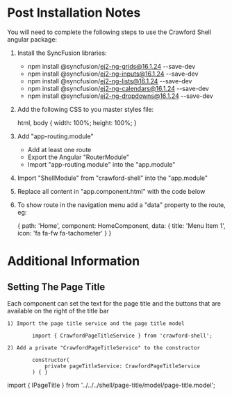 Post Installation Notes
=======================

You will need to complete the following steps to use the Crawford Shell angular package:

1) Install the SyncFusion libraries:

    - npm install @syncfusion/ej2-ng-grids@16.1.24 --save-dev
    - npm install @syncfusion/ej2-ng-inputs@16.1.24 --save-dev
    - npm install @syncfusion/ej2-ng-lists@16.1.24 --save-dev
    - npm install @syncfusion/ej2-ng-calendars@16.1.24 --save-dev
    - npm install @syncfusion/ej2-ng-dropdowns@16.1.24 --save-dev

2) Add the following CSS to you master styles file:

    html, body {
      width: 100%;
      height: 100%;
    }

3) Add "app-routing.module"
    - Add at least one route
    - Export the Angular "RouterModule"
    - Import "app-routing.module" into the "app.module" 

4) Import "ShellModule" from "crawford-shell" into the "app.module"

5) Replace all content in "app.component.html" with the code below

    <cco-shell></cco-shell>


6) To show route in the navigation menu add a "data" property to the route, eg:
   
      {
        path: 'Home',
        component: HomeComponent,
        data: { title: 'Menu Item 1', icon: 'fa fa-fw fa-tachometer' }
      }


Additional Information
======================

  Setting The Page Title
  ----------------------
  Each component can set the text for the page title and the buttons that are available on the right of the title bar
  
	1) Import the page title service and the page title model
  
			import { CrawfordPageTitleService } from 'crawford-shell';

	2) Add a private "CrawfordPageTitleService" to the constructor
	
			constructor(
				private pageTitleService: CrawfordPageTitleService
			) { }
  
  
  import { IPageTitle } from '../../../shell/page-title/model/page-title.model';



